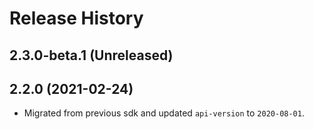 # Release History

## 2.3.0-beta.1 (Unreleased)


## 2.2.0 (2021-02-24)

- Migrated from previous sdk and updated `api-version` to `2020-08-01`.
